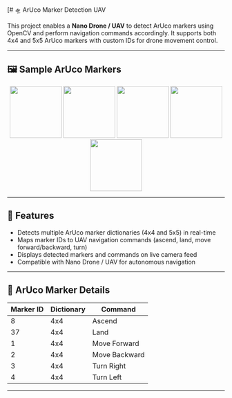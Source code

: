 [# 🛸 ArUco Marker Detection UAV

This project enables a **Nano Drone / UAV** to detect ArUco markers using OpenCV and perform navigation commands accordingly. It supports both 4x4 and 5x5 ArUco markers with custom IDs for drone movement control.

---

## 🖼 Sample ArUco Markers

<p align="center">
  <img src="markers/aruco.png" width="120" />
  <img src="markers/aruco1.png" width="120" />
  <img src="markers/aruco2.png" width="120" />
  <img src="markers/aruco3.png" width="120" />
  <img src="markers/aruco5.jpeg" width="120" />
</p>

---

## 📌 Features

- Detects multiple ArUco marker dictionaries (4x4 and 5x5) in real-time  
- Maps marker IDs to UAV navigation commands (ascend, land, move forward/backward, turn)  
- Displays detected markers and commands on live camera feed  
- Compatible with Nano Drone / UAV for autonomous navigation  

---

## 🧩 ArUco Marker Details

| Marker ID | Dictionary | Command |
|-----------|------------|---------|
| 8         | 4x4        | Ascend  |
| 37        | 4x4        | Land    |
| 1         | 4x4        | Move Forward |
| 2         | 4x4        | Move Backward |
| 3         | 4x4        | Turn Right |
| 4         | 4x4        | Turn Left |


---
